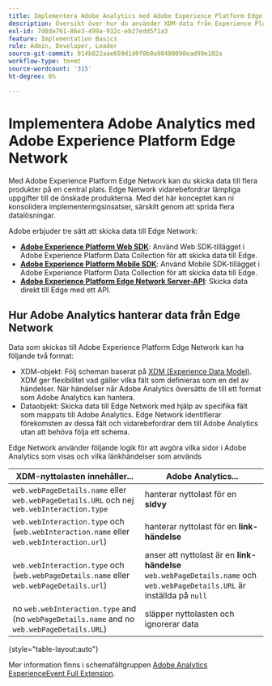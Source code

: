 ```yaml
---
title: Implementera Adobe Analytics med Adobe Experience Platform Edge
description: Översikt över hur du använder XDM-data från Experience Platform i Adobe Analytics
exl-id: 7d8de761-86e3-499a-932c-eb27edd5f1a3
feature: Implementation Basics
role: Admin, Developer, Leader
source-git-commit: 914b822aae659d1d0f0b8a98480090ead99e102a
workflow-type: tm+mt
source-wordcount: '315'
ht-degree: 0%

---
```


# Implementera Adobe Analytics med Adobe Experience Platform Edge Network

Med Adobe Experience Platform Edge Network kan du skicka data till flera produkter på en central plats. Edge Network vidarebefordrar lämpliga uppgifter till de önskade produkterna. Med det här konceptet kan ni konsolidera implementeringsinsatser, särskilt genom att sprida flera datalösningar.

Adobe erbjuder tre sätt att skicka data till Edge Network:

* **[Adobe Experience Platform Web SDK](web-sdk/overview.md)**: Använd Web SDK-tillägget i Adobe Experience Platform Data Collection för att skicka data till Edge.
* **[Adobe Experience Platform Mobile SDK](mobile-sdk/overview.md)**: Använd Mobile SDK-tillägget i Adobe Experience Platform Data Collection för att skicka data till Edge.
* **[Adobe Experience Platform Edge Network Server-API](server-api/overview.md)**: Skicka data direkt till Edge med ett API.



## Hur Adobe Analytics hanterar data från Edge Network

Data som skickas till Adobe Experience Platform Edge Network kan ha följande två format:

* XDM-objekt: Följ scheman baserat på [XDM (Experience Data Model)](https://experienceleague.adobe.com/docs/experience-platform/xdm/home.html?lang=sv). XDM ger flexibilitet vad gäller vilka fält som definieras som en del av händelser. När händelser når Adobe Analytics översätts de till ett format som Adobe Analytics kan hantera.
* Dataobjekt: Skicka data till Edge Network med hjälp av specifika fält som mappats till Adobe Analytics. Edge Network identifierar förekomsten av dessa fält och vidarebefordrar dem till Adobe Analytics utan att behöva följa ett schema.


Edge Network använder följande logik för att avgöra vilka sidor i Adobe Analytics som visas och vilka länkhändelser som används

| XDM-nyttolasten innehåller... | Adobe Analytics... |
|---|---|
| `web.webPageDetails.name` eller `web.webPageDetails.URL` och nej `web.webInteraction.type` | hanterar nyttolast för en **sidvy** |
| `web.webInteraction.type` och (`web.webInteraction.name` eller `web.webInteraction.url`) | hanterar nyttolast för en **link-händelse** |
| `web.webInteraction.type` och (`web.webPageDetails.name` eller `web.webPageDetails.url`) | anser att nyttolast är en **link-händelse** <br/>`web.webPageDetails.name` och `web.webPageDetails.URL` är inställda på `null` |
| no `web.webInteraction.type` and (no `webPageDetails.name` and no `web.webPageDetails.URL`) | släpper nyttolasten och ignorerar data |

{style="table-layout:auto"}

Mer information finns i schemafältgruppen [Adobe Analytics ExperienceEvent Full Extension](https://experienceleague.adobe.com/docs/experience-platform/xdm/field-groups/event/analytics-full-extension.html).
